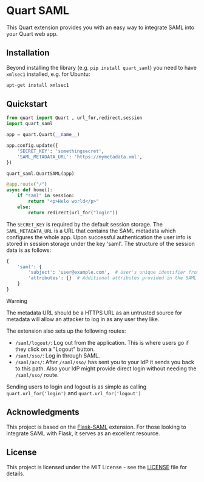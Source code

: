 # Quart SAML

This Quart extension provides you with an easy way to integrate SAML into
your Quart web app.

## Installation


Beyond installing the library (e.g. ``pip install quart_saml``) you need to have ``xmlsec1`` installed, e.g. for Ubuntu:

```bash
apt-get install xmlsec1
```

## Quickstart

```python
from quart import Quart , url_for,redirect,session
import quart_saml

app = quart.Quart(__name__)

app.config.update({
    'SECRET_KEY': 'somethingsecret',
    'SAML_METADATA_URL': 'https://mymetadata.xml',
})

quart_saml.QuartSAML(app)

@app.route("/")
async def home():
    if "saml" in session:
        return "<p>Helo world</p>"
    else:
        return redirect(url_for("login"))
```

The ``SECRET_KEY`` is required by the default session
storage. The  ``SAML_METADATA_URL`` is a URL that contains the
SAML metadata which configures the whole app.
Upon successful authentication the user info is stored in session storage under the key 'saml'. The structure of the session data is as follows:
```python
{
    'saml': {
        'subject': 'user@example.com',  # User's unique identifier from the SAML response
        'attributes': {}  # Additional attributes provided in the SAML assertion
    }
}
```

>[!WARNING]
>The metadata URL should be a HTTPS URL as an untrusted source for metadata
will allow an attacker to log in as any user they like.


The extension also sets up the following routes:

* ``/saml/logout/``: Log out from the application. This is where users
  go if they click on a "Logout" button.
* ``/saml/sso/``: Log in through SAML.
* ``/saml/acs/``: After ``/saml/sso/`` has sent you to your IdP it sends you
  back to this path. Also your IdP might provide direct login without needing
  the ``/saml/sso/`` route.

Sending users to login
and logout is as simple as calling ``quart.url_for('login')`` and
``quart.url_for('logout')``

## Acknowledgments

This project is based on the [Flask-SAML](https://pypi.org/project/Flask-SAML/) extension. For those looking to integrate SAML with Flask, it serves as an excellent resource.

## License

This project is licensed under the MIT License - see the [LICENSE](https://github.com/nojha95/quart_saml/blob/main/LICENSE.txt) file for details.









